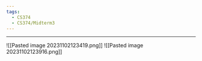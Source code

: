 ```yaml
---
tags:
  - CS374
  - CS374/Midterm3
---
```

---
![[Pasted image 20231102123419.png]]
![[Pasted image 20231102123916.png]]

